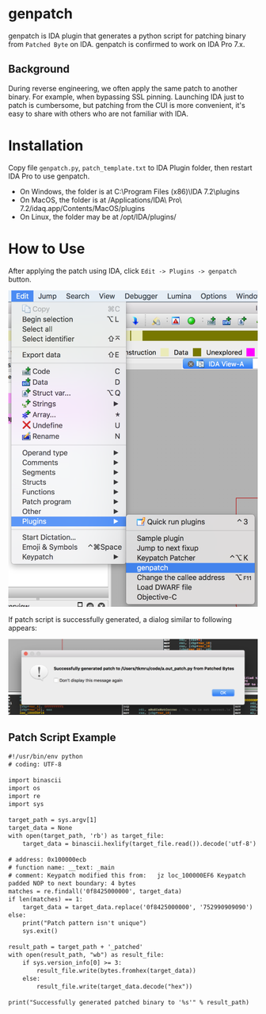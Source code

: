 # genpatch
genpatch is IDA plugin that generates a python script for patching binary from `Patched Byte` on IDA.
genpatch is confirmed to work on IDA Pro 7.x.

## Background
During reverse engineering, we often apply the same patch to another binary. For example, when bypassing SSL pinning. Launching IDA just to patch is cumbersome, but patching from the CUI is more convenient, it's easy to share with others who are not familiar with IDA.

# Installation
Copy file `genpatch.py`, `patch_template.txt` to IDA Plugin folder, then restart IDA Pro to use genpatch.

- On Windows, the folder is at C:\Program Files (x86)\IDA 7.2\plugins
- On MacOS, the folder is at /Applications/IDA\ Pro\ 7.2/idaq.app/Contents/MacOS/plugins
- On Linux, the folder may be at /opt/IDA/plugins/

# How to Use
After applying the patch using IDA, click `Edit -> Plugins -> genpatch` button.

![usage](./screenshots/usage.png)

If patch script is successfully generated, a dialog similar to following appears:

![dialog](./screenshots/dialog.png)

## Patch Script Example

```
#!/usr/bin/env python
# coding: UTF-8

import binascii
import os
import re
import sys

target_path = sys.argv[1]
target_data = None
with open(target_path, 'rb') as target_file:
    target_data = binascii.hexlify(target_file.read()).decode('utf-8')

# address: 0x100000ecb
# function name: __text: _main
# comment: Keypatch modified this from:   jz loc_100000EF6 Keypatch padded NOP to next boundary: 4 bytes
matches = re.findall('0f8425000000', target_data)
if len(matches) == 1:
    target_data = target_data.replace('0f8425000000', '752990909090')
else:
    print("Patch pattern isn't unique")
    sys.exit()

result_path = target_path + '_patched'
with open(result_path, "wb") as result_file:
    if sys.version_info[0] >= 3:
        result_file.write(bytes.fromhex(target_data))
    else:
        result_file.write(target_data.decode("hex"))

print("Successfully generated patched binary to '%s'" % result_path)
```
